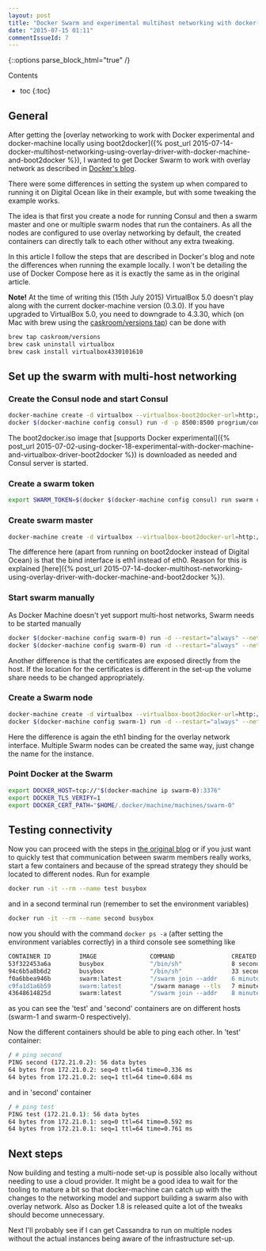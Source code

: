 ```yaml
---
layout: post
title: "Docker Swarm and experimental multihost networking with docker-machine and boot2docker"
date: "2015-07-15 01:11"
commentIssueId: 7
---
```


<!--lint disable -->
{::options parse_block_html="true" /}
<div class="toc">
Contents

<!--lint disable -->
* toc
{:toc}
</div>

## General

After getting the [overlay networking to work with Docker experimental and
docker-machine locally using boot2docker]({% post_url
2015-07-14-docker-multihost-networking-using-overlay-driver-with-docker-machine-and-boot2docker %}),
I wanted to get Docker Swarm to work with overlay network as described in
[Docker's
blog](https://github.com/docker/docker/blob/master/experimental/compose_swarm_networking.md).

There were some differences in setting the system up when compared to running it
on Digital Ocean like in their example, but with some tweaking the example
works.

The idea is that first you create a node for running Consul and then a swarm
master and one or multiple swarm nodes that run the containers. As all the nodes
are configured to use overlay networking by default, the created containers can
directly talk to each other without any extra tweaking.

In this article I follow the steps that are described in Docker's blog and note
the differences when running the example locally. I won't be detailing the use
of Docker Compose here as it is exactly the same as in the original article.

**Note!** At the time of writing this (15th July 2015) VirtualBox 5.0 doesn't
play along with the current docker-machine version (0.3.0). If you have upgraded
to VirtualBox 5.0, you need to downgrade to 4.3.30, which (on Mac with brew
using the [caskroom/versions tap](https://github.com/caskroom/homebrew-cask/blob/master/USAGE.md#additional-taps-optional))
can be done with

~~~bash
brew tap caskroom/versions
brew cask uninstall virtualbox
brew cask install virtualbox4330101610
~~~

## Set up the swarm with multi-host networking

### Create the Consul node and start Consul

~~~bash
docker-machine create -d virtualbox --virtualbox-boot2docker-url=http://sirile.github.io/files/boot2docker-1.8.iso consul
docker $(docker-machine config consul) run -d -p 8500:8500 progrium/consul -server -bootstrap-expect 1
~~~

The boot2docker.iso image that [supports Docker experimental]({% post_url
2015-07-02-using-docker-18-experimental-with-docker-machine-and-virtualbox-driver-boot2docker %})
is downloaded as needed and Consul server is started.

### Create a swarm token

~~~bash
export SWARM_TOKEN=$(docker $(docker-machine config consul) run swarm create)
~~~

### Create swarm master

~~~bash
docker-machine create -d virtualbox --virtualbox-boot2docker-url=http://sirile.github.io/files/boot2docker-1.8.iso --engine-opt="default-network=overlay:multihost" --engine-opt="kv-store=consul:$(docker-machine ip consul):8500" --engine-label="com.docker.network.driver.overlay.bind_interface=eth1" swarm-0
~~~

The difference here (apart from running on boot2docker instead of Digital Ocean)
is that the bind interface is eth1 instead of eth0. Reason for this is explained
[here]({% post_url
2015-07-14-docker-multihost-networking-using-overlay-driver-with-docker-machine-and-boot2docker %}).

### Start swarm manually

As Docker Machine doesn't yet support multi-host networks, Swarm needs to be
started manually

~~~bash
docker $(docker-machine config swarm-0) run -d --restart="always" --net="bridge" swarm:latest join --addr "$(docker-machine ip swarm-0):2376" "token://$SWARM_TOKEN"
docker $(docker-machine config swarm-0) run -d --restart="always" --net="bridge" -p "3376:3376" -v "$HOME/.docker/machine/machines/swarm-0:/etc/docker" swarm:latest manage --tlsverify --tlscacert="/etc/docker/ca.pem" --tlscert="/etc/docker/server.pem" --tlskey="/etc/docker/server-key.pem" -H "tcp://0.0.0.0:3376" --strategy spread "token://$SWARM_TOKEN"
~~~

Another difference is that the certificates are exposed directly from the host.
If the location for the certificates is different in the set-up the volume share
needs to be changed appropriately.

### Create a Swarm node

~~~bash
docker-machine create -d virtualbox --virtualbox-boot2docker-url=http://sirile.github.io/files/boot2docker-1.8.iso --engine-opt="default-network=overlay:multihost" --engine-opt="kv-store=consul:$(docker-machine ip consul):8500" --engine-label="com.docker.network.driver.overlay.bind_interface=eth1" --engine-label="com.docker.network.driver.overlay.neighbor_ip=$(docker-machine ip swarm-0)" swarm-1
docker $(docker-machine config swarm-1) run -d --restart="always" --net="bridge" swarm:latest join --addr "$(docker-machine ip swarm-1):2376" "token://$SWARM_TOKEN"
~~~

Here the difference is again the eth1 binding for the overlay network interface.
Multiple Swarm nodes can be created the same way, just change the name for the
instance.

### Point Docker at the Swarm

~~~bash
export DOCKER_HOST=tcp://"$(docker-machine ip swarm-0):3376"
export DOCKER_TLS_VERIFY=1
export DOCKER_CERT_PATH="$HOME/.docker/machine/machines/swarm-0"
~~~

## Testing connectivity

Now you can proceed with the steps in [the original
blog](https://github.com/docker/docker/blob/master/experimental/compose_swarm_networking.md#run-containers-and-get-them-communicating)
or if you just want to quickly test that communication between swarm members
really works, start a few containers and because of the spread strategy they
should be located to different nodes. Run for example

~~~bash
docker run -it --rm --name test busybox
~~~

and in a second terminal run (remember to set the environment variables)

~~~bash
docker run -it --rm --name second busybox
~~~

now you should with the command `docker ps -a` (after setting the environment
variables correctly) in a third console see something like

~~~bash
CONTAINER ID        IMAGE               COMMAND                CREATED             STATUS              PORTS                                     NAMES
53f322453a6a        busybox             "/bin/sh"              8 seconds ago       Up 8 seconds                                                  swarm-0/second
94c6b5a8b6d2        busybox             "/bin/sh"              33 seconds ago      Up 33 seconds                                                 swarm-1/test
f0a6bbea946b        swarm:latest        "/swarm join --addr    6 minutes ago       Up 6 minutes        2375/tcp                                  swarm-1/grave_hopper
c9fa1d1a6b59        swarm:latest        "/swarm manage --tls   7 minutes ago       Up 7 minutes        2375/tcp, 192.168.99.101:3376->3376/tcp   swarm-0/condescending_payne
43648614825d        swarm:latest        "/swarm join --addr    8 minutes ago       Up 7 minutes        2375/tcp                                  swarm-0/sharp_bhaskara
~~~

as you can see the 'test' and 'second' containers are on different hosts
(swarm-1 and swarm-0 respectively).

Now the different containers should be able to ping each other. In 'test'
container:

~~~bash
/ # ping second
PING second (172.21.0.2): 56 data bytes
64 bytes from 172.21.0.2: seq=0 ttl=64 time=0.336 ms
64 bytes from 172.21.0.2: seq=1 ttl=64 time=0.684 ms
~~~

and in 'second' container

~~~bash
/ # ping test
PING test (172.21.0.1): 56 data bytes
64 bytes from 172.21.0.1: seq=0 ttl=64 time=0.592 ms
64 bytes from 172.21.0.1: seq=1 ttl=64 time=0.761 ms
~~~

## Next steps

Now building and testing a multi-node set-up is possible also locally without
needing to use a cloud provider. It might be a good idea to wait for the tooling
to mature a bit so that docker-machine can catch up with the changes to the
networking model and support building a swarm also with overlay network. Also as
Docker 1.8 is released quite a lot of the tweaks should become unnecessary.

Next I'll probably see if I can get Cassandra to run on multiple nodes without
the actual instances being aware of the infrastructure set-up.
